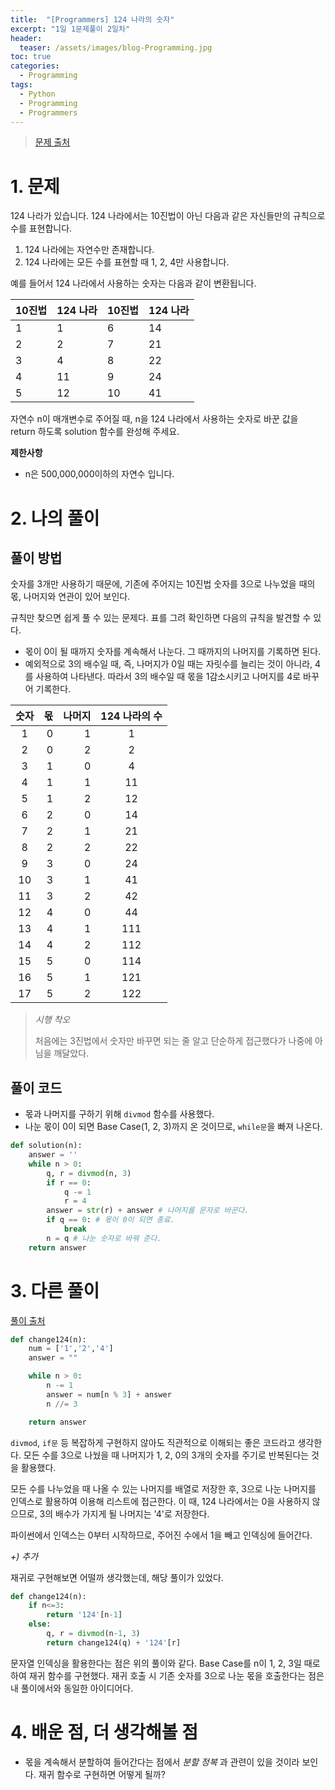 ```yaml
---
title:  "[Programmers] 124 나라의 숫자"
excerpt: "1일 1문제풀이 2일차"
header:
  teaser: /assets/images/blog-Programming.jpg
toc: true
categories:
  - Programming
tags:
  - Python
  - Programming
  - Programmers
---
```


> [문제 출처](https://programmers.co.kr/learn/courses/30/lessons/12899#)



# 1. 문제

124 나라가 있습니다. 124 나라에서는 10진법이 아닌 다음과 같은 자신들만의 규칙으로 수를 표현합니다.

1. 124 나라에는 자연수만 존재합니다.
2. 124 나라에는 모든 수를 표현할 때 1, 2, 4만 사용합니다.  

예를 들어서 124 나라에서 사용하는 숫자는 다음과 같이 변환됩니다.

| 10진법 | 124 나라 | 10진법 | 124 나라 |
| ------ | -------- | ------ | -------- |
| 1      | 1        | 6      | 14       |
| 2      | 2        | 7      | 21       |
| 3      | 4        | 8      | 22       |
| 4      | 11       | 9      | 24       |
| 5      | 12       | 10     | 41       |

자연수 n이 매개변수로 주어질 때, n을 124 나라에서 사용하는 숫자로 바꾼 값을 return 하도록 solution 함수를 완성해 주세요.  



**제한사항**

- n은 500,000,000이하의 자연수 입니다.

  

  

# 2. 나의 풀이 

## 풀이 방법

 

 숫자를 3개만 사용하기 때문에, 기존에 주어지는 10진법 숫자를 3으로 나누었을 때의 몫, 나머지와 연관이 있어 보인다.

 규칙만 찾으면 쉽게 풀 수 있는 문제다. 표를 그려 확인하면 다음의 규칙을 발견할 수 있다.

* 몫이 0이 될 때까지 숫자를 계속해서 나눈다. 그 때까지의 나머지를 기록하면 된다.
* 예외적으로 3의 배수일 때, 즉, 나머지가 0일 때는 자릿수를 늘리는 것이 아니라, 4를 사용하여 나타낸다. 따라서 3의 배수일 때 몫을 1감소시키고 나머지를 4로 바꾸어 기록한다.

| 숫자 |   몫 | 나머지 | 124 나라의 수 |
| :--: | ---: | -----: | :-----------: |
|  1   |    0 |      1 |       1       |
|  2   |    0 |      2 |       2       |
|  3   |    1 |      0 |       4       |
|  4   |    1 |      1 |      11       |
|  5   |    1 |      2 |      12       |
|  6   |    2 |      0 |      14       |
|  7   |    2 |      1 |      21       |
|  8   |    2 |      2 |      22       |
|  9   |    3 |      0 |      24       |
|  10  |    3 |      1 |      41       |
|  11  |    3 |      2 |      42       |
|  12  |    4 |      0 |      44       |
|  13  |    4 |      1 |      111      |
|  14  |    4 |      2 |      112      |
|  15  |    5 |      0 |      114      |
|  16  |    5 |      1 |      121      |
|  17  |    5 |      2 |      122      |

  

> *시행 착오*
>
>  처음에는 3진법에서 숫자만 바꾸면 되는 줄 알고 단순하게 접근했다가 나중에 아님을 깨달았다.

   



## 풀이 코드

* 몫과 나머지를 구하기 위해 `divmod` 함수를 사용했다.
* 나눈 몫이 0이 되면 Base Case(1, 2, 3)까지 온 것이므로, `while문`을 빠져 나온다.

```python
def solution(n):
    answer = ''
    while n > 0:
        q, r = divmod(n, 3)
        if r == 0:
            q -= 1
            r = 4
        answer = str(r) + answer # 나머지를 문자로 바꾼다.
        if q == 0: # 몫이 0이 되면 종료.
            break
        n = q # 나눈 숫자로 바꿔 준다.
    return answer
```

 

  

  



# 3. 다른 풀이

[풀이 출처](https://programmers.co.kr/learn/courses/30/lessons/12899/solution_groups?language=python3)

 

```python
def change124(n):
    num = ['1','2','4']
    answer = ""

    while n > 0:
        n -= 1
        answer = num[n % 3] + answer
        n //= 3

    return answer
```

  `divmod`, `if문` 등 복잡하게 구현하지 않아도 직관적으로 이해되는 좋은 코드라고 생각한다. 모든 수를 3으로 나눴을 때 나머지가 1, 2, 0의 3개의 숫자를 주기로 반복된다는 것을 활용했다. 

 모든 수를 나누었을 때 나올 수 있는 나머지를 배열로 저장한 후, 3으로 나눈 나머지를 인덱스로 활용하여 이용해 리스트에 접근한다. 이 때, 124 나라에서는 0을 사용하지 않으므로, 3의 배수가 가지게 될 나머지는 '4'로 저장한다.

 파이썬에서 인덱스는 0부터 시작하므로, 주어진 수에서 1을 빼고 인덱싱에 들어간다.





*+) 추가*

 재귀로 구현해보면 어떨까 생각했는데, 해당 풀이가 있었다.

```python
def change124(n):
    if n<=3:
        return '124'[n-1]
    else:
        q, r = divmod(n-1, 3) 
        return change124(q) + '124'[r]
```

 문자열 인덱싱을 활용한다는 점은 위의 풀이와 같다. Base Case를 n이 1, 2, 3일 때로 하여 재귀 함수를 구현했다. 재귀 호출 시 기존 숫자를 3으로 나눈 몫을 호출한다는 점은 내 풀이에서와 동일한 아이디어다.



  

# 4. 배운 점, 더 생각해볼 점

* 몫을 계속해서 분할하여 들어간다는 점에서 *분할 정복* 과 관련이 있을 것이라 보인다. 재귀 함수로 구현하면 어떻게 될까?




